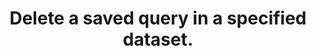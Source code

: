 ---
title: Delete a saved query in a specified dataset.
excerpt: Delete a saved query in a specified dataset.
api:
  file: data-world.json
  operationId: deleteDatasetSavedQuery
hidden: false
---